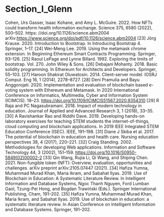 # Section_I_Glenn

Cohen, Urs Gasser, Isaac Kohane, and Amy L. McGuire. 2022. How NFTs could transform health information exchange. Science 375, 6580 (2022), 500–502. https: //doi.org/10.1126/science.abm2004 arXiv:https://www.science.org/doi/pdf/10.1126/science.abm2004 [23] Jörg Krause. 2020. Introduction to Bootstrap. In Introducing Bootstrap 4. Springer, 1–17. [24] Wei-Meng Lee. 2019. Using the metamask chrome extension. In Beginning Ethereum Smart Contracts Programming. Springer, 93–126. [25] Raoul LePage and Lynne Billard. 1992. Exploring the limits of bootstrap. Vol. 270. John Wiley & Sons. [26] Debajani Mohanty. 2018. Basic solidity programming. In Ethereum for Architects and Developers. Springer, 55–103. [27] Haroon Shakirat Oluwatosin. 2014. Client-server model. IOSRJ Comput. Eng 16, 1 (2014), 2278–8727. [28] Deni Pramulia and Bayu Anggorojati. 2020. Implementation and evaluation of blockchain based e-voting system with Ethereum and Metamask. In 2020 International Conference on Informatics, Multimedia, Cyber and Information System (ICIMCIS). 18–23. https://doi.org/10.1109/ICIMCIS51567.2020.9354310 [29] R Raja and PC Nagasubramani. 2018. Impact of modern technology in education. Journal of Applied and Advanced Research 3, 1 (2018), 33–35. [30] A Ravishankar Rao and Riddhi Dave. 2019. Developing hands-on laboratory exercises for teaching STEM students the internet-of-things, cloud computing and blockchain applications. In 2019 IEEE Integrated STEM Education Conference (ISEC). IEEE, 191–198. [31] Diane J Skiba et al. 2017. The potential of blockchain in education and health care. Nursing education perspectives 38, 4 (2017), 220–221. [32] Craig Standing. 2002. Methodologies for developing Web applications. Information and Software Technology 44, 3 (2002), 151–159. https://doi.org/10.1016/S0950-5849(02)00002-2 [33] Qin Wang, Rujia Li, Qi Wang, and Shiping Chen. 2021. Non-fungible token (NFT): Overview, evaluation, opportunities and challenges. arXiv preprint arXiv:2105.07447 (2021). [34] Hafiza Yumna, Muhammad Murad Khan, Maria Ikram, and Sabahat Ilyas. 2019. Use of Blockchain in Education: A Systematic Literature Review. In Intelligent Information and Database Systems, Ngoc Thanh Nguyen, Ford Lumban Gaol, Tzung-Pei Hong, and Bogdan Trawiński (Eds.). Springer International Publishing, Cham, 191–202. [35] Hafiza Yumna, Muhammad Murad Khan, Maria Ikram, and Sabahat Ilyas. 2019. Use of blockchain in education: a systematic literature review. In Asian Conference on Intelligent Information and Database Systems. Springer, 191–202.